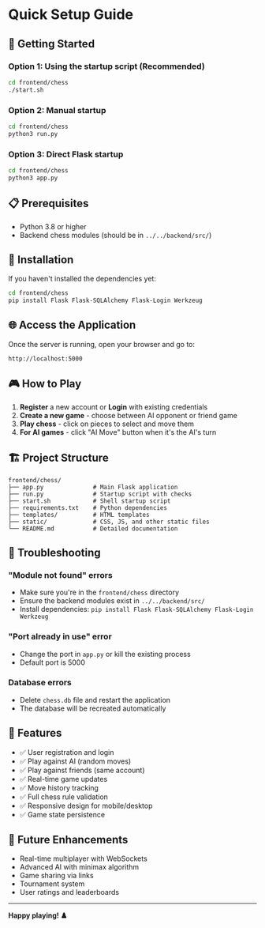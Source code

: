 # Quick Setup Guide

## 🚀 Getting Started

### Option 1: Using the startup script (Recommended)
```bash
cd frontend/chess
./start.sh
```

### Option 2: Manual startup
```bash
cd frontend/chess
python3 run.py
```

### Option 3: Direct Flask startup
```bash
cd frontend/chess
python3 app.py
```

## 📋 Prerequisites

- Python 3.8 or higher
- Backend chess modules (should be in `../../backend/src/`)

## 🔧 Installation

If you haven't installed the dependencies yet:

```bash
cd frontend/chess
pip install Flask Flask-SQLAlchemy Flask-Login Werkzeug
```

## 🌐 Access the Application

Once the server is running, open your browser and go to:
```
http://localhost:5000
```

## 🎮 How to Play

1. **Register** a new account or **Login** with existing credentials
2. **Create a new game** - choose between AI opponent or friend game
3. **Play chess** - click on pieces to select and move them
4. **For AI games** - click "AI Move" button when it's the AI's turn

## 🏗️ Project Structure

```
frontend/chess/
├── app.py              # Main Flask application
├── run.py              # Startup script with checks
├── start.sh            # Shell startup script
├── requirements.txt    # Python dependencies
├── templates/          # HTML templates
├── static/             # CSS, JS, and other static files
└── README.md           # Detailed documentation
```

## 🐛 Troubleshooting

### "Module not found" errors
- Make sure you're in the `frontend/chess` directory
- Ensure the backend modules exist in `../../backend/src/`
- Install dependencies: `pip install Flask Flask-SQLAlchemy Flask-Login Werkzeug`

### "Port already in use" error
- Change the port in `app.py` or kill the existing process
- Default port is 5000

### Database errors
- Delete `chess.db` file and restart the application
- The database will be recreated automatically

## 📱 Features

- ✅ User registration and login
- ✅ Play against AI (random moves)
- ✅ Play against friends (same account)
- ✅ Real-time game updates
- ✅ Move history tracking
- ✅ Full chess rule validation
- ✅ Responsive design for mobile/desktop
- ✅ Game state persistence

## 🔮 Future Enhancements

- Real-time multiplayer with WebSockets
- Advanced AI with minimax algorithm
- Game sharing via links
- Tournament system
- User ratings and leaderboards

---

**Happy playing! ♟️** 